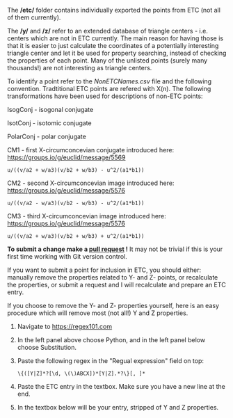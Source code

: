 
The **/etc/** folder contains individually exported the points from ETC (not all of them currently).

The **/y/** and **/z/** refer to an extended database of triangle centers - i.e. centers which are not in ETC currently. The main reason for having those is that it is easier to just calculate the coordinates of a potentially interesting triangle center and let it be used for property searching, instead of checking the properties of each point. Many of the unlisted points (surely many thousands!) are not interesting as triangle centers.

To identify a point refer to the *NonETCNames.csv* file and the following convention. Tradtitional ETC points are refered with X(n).
The following transformations have been used for descriptions of non-ETC points:

IsogConj - isogonal conjugate

IsotConj - isotomic conjugate

PolarConj - polar conjugate

CM1 - first X-circumconcevian conjugate introduced here: https://groups.io/g/euclid/message/5569 

    u/((v/a2 + w/a3)(v/b2 + w/b3) - u^2/(a1*b1)) 

CM2 - second X-circumconcevian image introduced here: https://groups.io/g/euclid/message/5576 

    u/((v/a2 - w/a3)(v/b2 - w/b3) - u^2/(a1*b1))

CM3 - third X-circumconcevian image introduced here: https://groups.io/g/euclid/message/5576 

    u/((v/a2 + w/a3)(v/b2 + w/b3) + u^2/(a1*b1))


**To submit a change make a [pull request](https://docs.github.com/en/pull-requests/collaborating-with-pull-requests/proposing-changes-to-your-work-with-pull-requests/creating-a-pull-request-from-a-fork) !** 
It may not be trivial if this is your first time working with Git version control.

If you want to submit a point for inclusion in ETC, you should either: manually remove the properties related to Y- and Z- points, or recalculate the properties, or submit a request and I will recalculate and prepare an ETC entry.

If you choose to remove the Y- and Z- properties yourself, here is an easy procedure which will remove most (not all!) Y and Z properties.

1. Navigate to https://regex101.com
2. In the left panel above choose Python, and in the left panel below choose Substitution.
3. Paste the following regex in the "Regual expression" field on top:

       \{([Y|Z]*?[\d, \(\)ABCX])*[Y|Z].*?\}[, ]*

4. Paste the ETC entry in the textbox. Make sure you have a new line at the end.
5. In the textbox below will be your entry, stripped of Y and Z properties.
